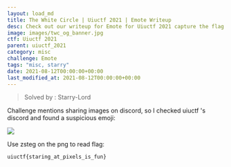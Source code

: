 ```yaml
---
layout: load_md
title: The White Circle | Uiuctf 2021 | Emote Writeup
desc: Check out our writeup for Emote for Uiuctf 2021 capture the flag competition.
image: images/twc_og_banner.jpg
ctf: Uiuctf 2021
parent: uiuctf_2021
category: misc
challenge: Emote
tags: "misc, starry"
date: 2021-08-12T00:00:00+00:00
last_modified_at: 2021-08-12T00:00:00+00:00
---
```



> Solved by : Starry-Lord

Challenge mentions sharing images on discord, so I checked uiuctf 's discord and found a suspicious emoji:


![](https://i.imgur.com/Vu74o6r.jpg)


Use zsteg on the png to read flag:


    uiuctf{staring_at_pixels_is_fun}

